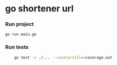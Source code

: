# go shortener url #

### Run project ###
```sh
go run main.go
```

### Run tests ###
```sh
    go test -v ./... --coverprofile=coverage.out
```